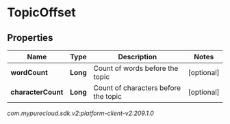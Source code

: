 # TopicOffset


## Properties

| Name | Type | Description | Notes |
| ------------ | ------------- | ------------- | ------------- |
| **wordCount** | **Long** | Count of words before the topic  |  [optional] |
| **characterCount** | **Long** | Count of characters before the topic  |  [optional] |




_com.mypurecloud.sdk.v2:platform-client-v2:209.1.0_

